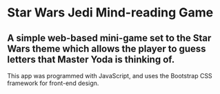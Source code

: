 # Star Wars Jedi Mind-reading Game
## A simple web-based mini-game set to the Star Wars theme which allows the player to guess letters that Master Yoda is thinking of.

This app was programmed with JavaScript, and uses the Bootstrap CSS framework for front-end design.
